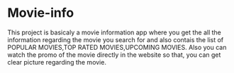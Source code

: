 # Movie-info

This project is basicaly a movie information app where you get the all the information regarding the movie you search for and also contais the list of POPULAR MOVIES,TOP RATED MOVIES,UPCOMING MOVIES.
Also you can watch the promo of the movie directly in the website so that, you can get clear picture regarding the movie.
